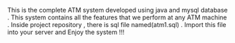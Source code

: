 This is the complete ATM system developed using java and mysql database . This system contains all the features that we perform at any ATM machine .
Inside project repository , there is sql file named(atm1.sql) . Import this file into your server and Enjoy the system !!!
